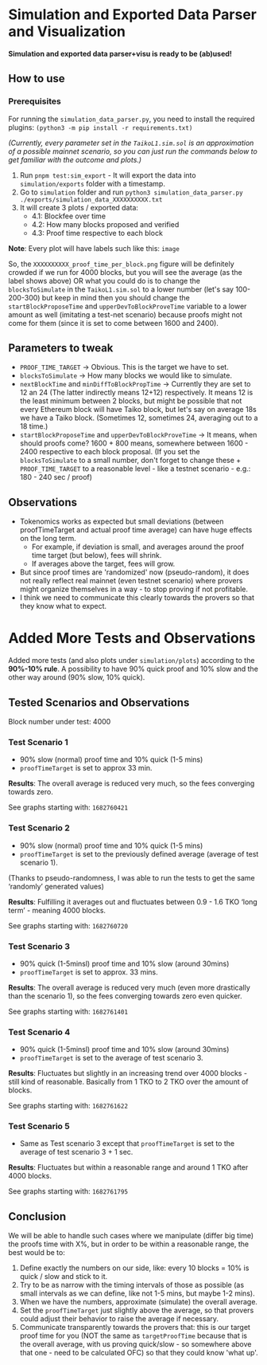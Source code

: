 # Simulation and Exported Data Parser and Visualization

**Simulation and exported data parser+visu is ready to be (ab)used!**

## How to use

### Prerequisites

For running the `simulation_data_parser.py`, you need to install the required plugins: `(python3 -m pip install -r requirements.txt)`

*(Currently, every parameter set in the `TaikoL1.sim.sol` is an approximation of a possible mainnet scenario, so you can just run the commands below to get familiar with the outcome and plots.)*

1. Run `pnpm test:sim_export` - It will export the data into `simulation/exports` folder with a timestamp.
2. Go to `simulation` folder and run `python3 simulation_data_parser.py ./exports/simulation_data_XXXXXXXXXX.txt`
3. It will create 3 plots / exported data:
   - 4.1: Blockfee over time
   - 4.2: How many blocks proposed and verified
   - 4.3: Proof time respective to each block

**Note**: Every plot will have labels such like this:
`image`

So, the `XXXXXXXXXX_proof_time_per_block.png` figure will be definitely crowded if we run for 4000 blocks, but you will see the average (as the label shows above) OR what you could do is to change the `blocksToSimulate` in the `TaikoL1.sim.sol` to a lower number (let's say 100-200-300) but keep in mind then you should change the `startBlockProposeTime` and `upperDevToBlockProveTime` variable to a lower amount as well (imitating a test-net scenario) because proofs might not come for them (since it is set to come between 1600 and 2400).

## Parameters to tweak

- `PROOF_TIME_TARGET` -> Obvious. This is the target we have to set.
- `blocksToSimulate` -> How many blocks we would like to simulate.
- `nextBlockTime` and `minDiffToBlockPropTime` -> Currently they are set to 12 an 24 (The latter indirectly means 12+12) respectively. It means 12 is the least minimum between 2 blocks, but might be possible that not every Ethereum block will have Taiko block, but let's say on average 18s we have a Taiko block. (Sometimes 12, sometimes 24, averaging out to a 18 time.)
- `startBlockProposeTime` and `upperDevToBlockProveTime` -> It means, when should proofs come? 1600 + 800 means, somewhere between 1600 - 2400 respective to each block proposal. (If you set the `blocksToSimulate` to a small number, don't forget to change these + `PROOF_TIME_TARGET` to a reasonable level - like a testnet scenario - e.g.: 180 - 240 sec / proof)

## Observations

- Tokenomics works as expected but small deviations (between proofTimeTarget and actual proof time average) can have huge effects on the long term.
  - For example, if deviation is small, and averages around the proof time target (but below), fees will shrink.
  - If averages above the target, fees will grow.
- But since proof times are 'randomized' now (pseudo-random), it does not really reflect real mainnet (even testnet scenario) where provers might organize themselves in a way - to stop proving if not profitable.
- I think we need to communicate this clearly towards the provers so that they know what to expect.


# Added More Tests and Observations

Added more tests (and also plots under `simulation/plots`) according to the **90%-10% rule**. A possibility to have 90% quick proof and 10% slow and the other way around (90% slow, 10% quick).

## Tested Scenarios and Observations

Block number under test: 4000

### Test Scenario 1

- 90% slow (normal) proof time and 10% quick (1-5 mins)
- `proofTimeTarget` is set to approx 33 min.

**Results**: The overall average is reduced very much, so the fees converging towards zero.

See graphs starting with: `1682760421`

### Test Scenario 2

- 90% slow (normal) proof time and 10% quick (1-5 mins)
- `proofTimeTarget` is set to the previously defined average (average of test scenario 1).

(Thanks to pseudo-randomness, I was able to run the tests to get the same ‘randomly’ generated values)

**Results**: Fulfilling it averages out and fluctuates between 0.9 - 1.6 TKO ‘long term’ - meaning 4000 blocks.

See graphs starting with: `1682760720`

### Test Scenario 3

- 90% quick (1-5minsl) proof time and 10% slow (around 30mins)
- `proofTimeTarget` is set to approx. 33 mins.

**Results**: The overall average is reduced very much (even more drastically than the scenario 1), so the fees converging towards zero even quicker.

See graphs starting with: `1682761401`

### Test Scenario 4

- 90% quick (1-5minsl) proof time and 10% slow (around 30mins)
- `proofTimeTarget` is set to the average of test scenario 3.

**Results**: Fluctuates but slightly in an increasing trend over 4000 blocks - still kind of reasonable. Basically from 1 TKO to 2 TKO over the amount of blocks.

See graphs starting with: `1682761622`

### Test Scenario 5

- Same as Test scenario 3 except that `proofTimeTarget` is set to the average of test scenario 3 + 1 sec.

**Results**: Fluctuates but within a reasonable range and around 1 TKO after 4000 blocks.

See graphs starting with: `1682761795`

## Conclusion

We will be able to handle such cases where we manipulate (differ big time) the proofs time with X%, but in order to be within a reasonable range, the best would be to:

1. Define exactly the numbers on our side, like: every 10 blocks = 10% is quick / slow and stick to it.
2. Try to be as narrow with the timing intervals of those as possible (as small intervals as we can define, like not 1-5 mins, but maybe 1-2 mins).
3. When we have the numbers, approximate (simulate) the overall average.
4. Set the `proofTimeTarget` just slightly above the average, so that provers could adjust their behavior to raise the average if necessary.
5. Communicate transparently towards the provers that: this is our target proof time for you (NOT the same as `targetProofTime` because that is the overall average, with us proving quick/slow - so somewhere above that one - need to be calculated OFC) so that they could know 'what up'.
